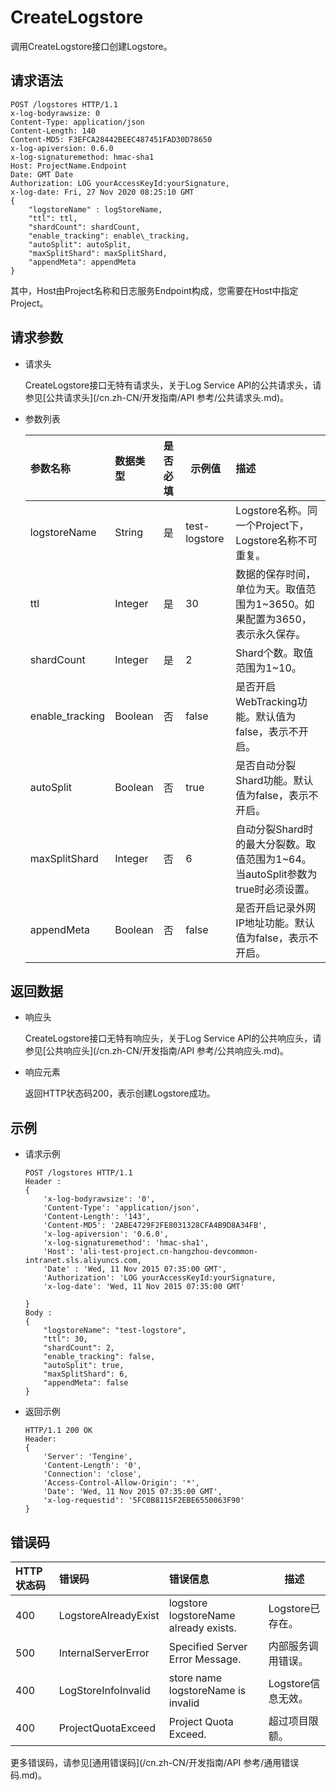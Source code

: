 # CreateLogstore

调用CreateLogstore接口创建Logstore。

## 请求语法

```
POST /logstores HTTP/1.1
x-log-bodyrawsize: 0
Content-Type: application/json
Content-Length: 140
Content-MD5: F3EFCA28442BEEC487451FAD30D78650
x-log-apiversion: 0.6.0
x-log-signaturemethod: hmac-sha1
Host: ProjectName.Endpoint
Date: GMT Date
Authorization: LOG yourAccessKeyId:yourSignature,
x-log-date: Fri, 27 Nov 2020 08:25:10 GMT
{
    "logstoreName" : logStoreName,
    "ttl": ttl,
    "shardCount": shardCount,
    "enable_tracking": enable\_tracking,
    "autoSplit": autoSplit,
    "maxSplitShard": maxSplitShard,
    "appendMeta": appendMeta
}
```

其中，Host由Project名称和日志服务Endpoint构成，您需要在Host中指定Project。

## 请求参数

-   请求头

    CreateLogstore接口无特有请求头，关于Log Service API的公共请求头，请参见[公共请求头](/cn.zh-CN/开发指南/API 参考/公共请求头.md)。

-   参数列表

    |参数名称|数据类型|是否必填|示例值|描述|
    |:---|:---|:---|---|:-|
    |logstoreName|String|是|test-logstore|Logstore名称。同一个Project下，Logstore名称不可重复。|
    |ttl|Integer|是|30|数据的保存时间，单位为天。取值范围为1~3650。如果配置为3650，表示永久保存。|
    |shardCount|Integer|是|2|Shard个数。取值范围为1~10。|
    |enable\_tracking|Boolean|否|false|是否开启WebTracking功能。默认值为false，表示不开启。|
    |autoSplit|Boolean|否|true|是否自动分裂Shard功能。默认值为false，表示不开启。|
    |maxSplitShard|Integer|否|6|自动分裂Shard时的最大分裂数。取值范围为1~64。当autoSplit参数为true时必须设置。|
    |appendMeta|Boolean|否|false|是否开启记录外网IP地址功能。默认值为false，表示不开启。|


## 返回数据

-   响应头

    CreateLogstore接口无特有响应头，关于Log Service API的公共响应头，请参见[公共响应头](/cn.zh-CN/开发指南/API 参考/公共响应头.md)。

-   响应元素

    返回HTTP状态码200，表示创建Logstore成功。


## 示例

-   请求示例

    ```
    POST /logstores HTTP/1.1
    Header :
    {
        'x-log-bodyrawsize': '0',
        'Content-Type': 'application/json',
        'Content-Length': '143',
        'Content-MD5': '2ABE4729F2FE8031328CFA4B9D8A34FB',
        'x-log-apiversion': '0.6.0',
        'x-log-signaturemethod': 'hmac-sha1',
        'Host': 'ali-test-project.cn-hangzhou-devcommon-intranet.sls.aliyuncs.com,
        'Date' : 'Wed, 11 Nov 2015 07:35:00 GMT',
        'Authorization': 'LOG yourAccessKeyId:yourSignature,
        'x-log-date': 'Wed, 11 Nov 2015 07:35:00 GMT'
    
    }
    Body : 
    {
        "logstoreName": "test-logstore",
        "ttl": 30,
        "shardCount": 2,
        "enable_tracking": false,
        "autoSplit": true,
        "maxSplitShard": 6,
        "appendMeta": false
    }
    ```

-   返回示例

    ```
    HTTP/1.1 200 OK
    Header:
    {
        'Server': 'Tengine',
        'Content-Length': '0',
        'Connection': 'close', 
        'Access-Control-Allow-Origin': '*', 
        'Date': 'Wed, 11 Nov 2015 07:35:00 GMT', 
        'x-log-requestid': '5FC0B8115F2EBE6550063F90'
    }
    ```


## 错误码

|HTTP状态码|错误码|错误信息|描述|
|:------|:--|:---|--|
|400|LogstoreAlreadyExist|logstore logstoreName already exists.|Logstore已存在。|
|500|InternalServerError|Specified Server Error Message.|内部服务调用错误。|
|400|LogStoreInfoInvalid|store name logstoreName is invalid|Logstore信息无效。|
|400|ProjectQuotaExceed|Project Quota Exceed.|超过项目限额。|

更多错误码，请参见[通用错误码](/cn.zh-CN/开发指南/API 参考/通用错误码.md)。

